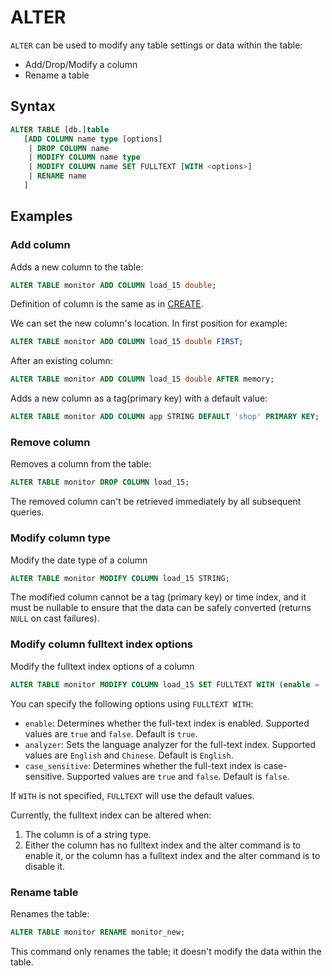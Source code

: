 # ALTER

`ALTER` can be used to modify any table settings or data within the table:

* Add/Drop/Modify a column
* Rename a table

## Syntax

```sql
ALTER TABLE [db.]table
   [ADD COLUMN name type [options]
    | DROP COLUMN name
    | MODIFY COLUMN name type
    | MODIFY COLUMN name SET FULLTEXT [WITH <options>]
    | RENAME name
   ]
```

## Examples

### Add column

Adds a new column to the table:

```sql
ALTER TABLE monitor ADD COLUMN load_15 double;
```

Definition of column is the same as in [CREATE](./create.md).

We can set the new column's location. In first position for example:

```sql
ALTER TABLE monitor ADD COLUMN load_15 double FIRST;
```

After an existing column:

```sql
ALTER TABLE monitor ADD COLUMN load_15 double AFTER memory;
```

Adds a new column as a tag(primary key) with a default value:

```sql
ALTER TABLE monitor ADD COLUMN app STRING DEFAULT 'shop' PRIMARY KEY;
```

### Remove column

Removes a column from the table:

```sql
ALTER TABLE monitor DROP COLUMN load_15;
```

The removed column can't be retrieved immediately by all subsequent queries.

### Modify column type

Modify the date type of a column

```sql
ALTER TABLE monitor MODIFY COLUMN load_15 STRING;
```

The modified column cannot be a tag (primary key) or time index, and it must be nullable to ensure that the data can be safely converted (returns `NULL` on cast failures).

### Modify column fulltext index options

Modify the fulltext index options of a column

```sql
ALTER TABLE monitor MODIFY COLUMN load_15 SET FULLTEXT WITH (enable = 'true', analyzer = 'Chinese', case_sensitive = 'false');
```

You can specify the following options using `FULLTEXT WITH`:

- `enable`: Determines whether the full-text index is enabled. Supported values are `true` and `false`. Default is `true`.
- `analyzer`: Sets the language analyzer for the full-text index. Supported values are `English` and `Chinese`. Default is `English`.
- `case_sensitive`: Determines whether the full-text index is case-sensitive. Supported values are `true` and `false`. Default is `false`.

If `WITH` is not specified, `FULLTEXT` will use the default values.

Currently, the fulltext index can be altered when:

1. The column is of a string type.
2. Either the column has no fulltext index and the alter command is to enable it, or the column has a fulltext index and the alter command is to disable it.

### Rename table

Renames the table:

```sql
ALTER TABLE monitor RENAME monitor_new;
```

This command only renames the table; it doesn't modify the data within the table.
